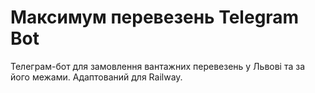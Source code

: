 # Максимум перевезень Telegram Bot

Телеграм-бот для замовлення вантажних перевезень у Львові та за його межами. Адаптований для Railway.